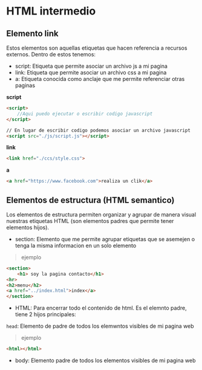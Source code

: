 # HTML intermedio
## Elemento link
Estos elementos son aquellas etiquetas que hacen referencia a recursos externos.
Dentro de estos tenemos:
- script: Etiqueta que permite asociar un archivo js a mi pagina
- link: Etiqueta que permite asociar un archivo css a mi pagina
- a: Etiqueta conocida como anclaje que me permite referenciar otras paginas

**script** 
```html
<script>
    //Aqui puedo ejecutar o escribir codigo javascript
</script>

// En lugar de escribir codigo podemos asociar un archivo javascript
<script src="./js/script.js"></script>
```

**link**
```html
<link href="./ccs/style.css">
```

**a**
```html
<a href="https://www.facebook.com">realiza un clik</a>
```

## Elementos de estructura (HTML semantico)
Los elementos de estructura permiten organizar y agrupar de manera visual nuestras etiquetas HTML (son elementos padres que permite tener elementos hijos).


 - section: Elemento que me permite agrupar etiquetas que se asemejen o tenga la misma informacion en un solo elemento
> ejemplo
```html
<section>
    <h1> soy la pagina contacto</h1>
<hr>
<h2>menu</h2>
<a href="../index.html">index</a>
</section>
```
- HTML: Para encerrar todo el contenido de html. Es el elemnto padre, tiene 2 hijos principales:

`head`: Elemento de padre de todos los elemwntos visibles de mi pagina web
>ejemplo
```html
<html></html>
```
- body: Elemento padre de todos los elementos visibles de mi pagina web
